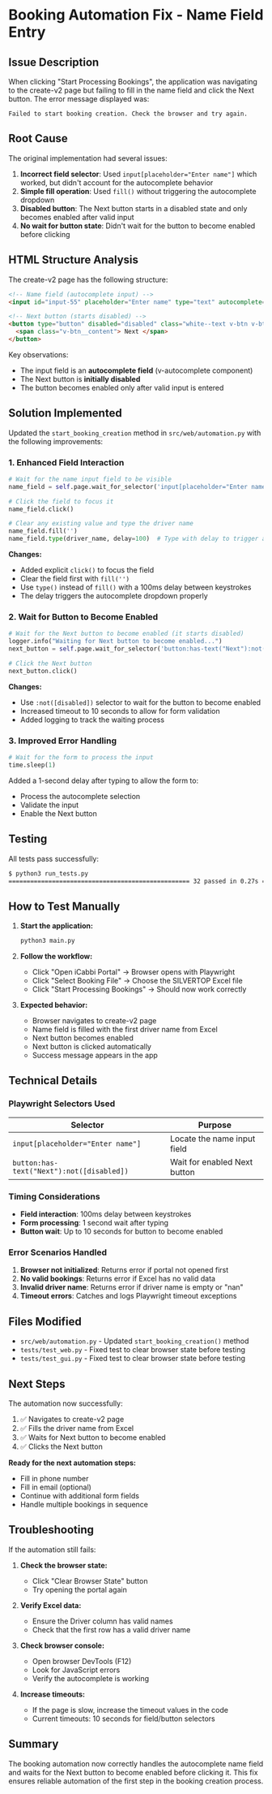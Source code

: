 # Booking Automation Fix - Name Field Entry

## Issue Description

When clicking "Start Processing Bookings", the application was navigating to the create-v2 page but failing to fill in the name field and click the Next button. The error message displayed was:

```
Failed to start booking creation. Check the browser and try again.
```

## Root Cause

The original implementation had several issues:

1. **Incorrect field selector**: Used `input[placeholder="Enter name"]` which worked, but didn't account for the autocomplete behavior
2. **Simple fill operation**: Used `fill()` without triggering the autocomplete dropdown
3. **Disabled button**: The Next button starts in a disabled state and only becomes enabled after valid input
4. **No wait for button state**: Didn't wait for the button to become enabled before clicking

## HTML Structure Analysis

The create-v2 page has the following structure:

```html
<!-- Name field (autocomplete input) -->
<input id="input-55" placeholder="Enter name" type="text" autocomplete="off">

<!-- Next button (starts disabled) -->
<button type="button" disabled="disabled" class="white--text v-btn v-btn--disabled">
  <span class="v-btn__content"> Next </span>
</button>
```

Key observations:
- The input field is an **autocomplete field** (v-autocomplete component)
- The Next button is **initially disabled**
- The button becomes enabled only after valid input is entered

## Solution Implemented

Updated the `start_booking_creation` method in `src/web/automation.py` with the following improvements:

### 1. Enhanced Field Interaction

```python
# Wait for the name input field to be visible
name_field = self.page.wait_for_selector('input[placeholder="Enter name"]', timeout=10000)

# Click the field to focus it
name_field.click()

# Clear any existing value and type the driver name
name_field.fill('')
name_field.type(driver_name, delay=100)  # Type with delay to trigger autocomplete
```

**Changes:**
- Added explicit `click()` to focus the field
- Clear the field first with `fill('')`
- Use `type()` instead of `fill()` with a 100ms delay between keystrokes
- The delay triggers the autocomplete dropdown properly

### 2. Wait for Button to Become Enabled

```python
# Wait for the Next button to become enabled (it starts disabled)
logger.info("Waiting for Next button to become enabled...")
next_button = self.page.wait_for_selector('button:has-text("Next"):not([disabled])', timeout=10000)

# Click the Next button
next_button.click()
```

**Changes:**
- Use `:not([disabled])` selector to wait for the button to become enabled
- Increased timeout to 10 seconds to allow for form validation
- Added logging to track the waiting process

### 3. Improved Error Handling

```python
# Wait for the form to process the input
time.sleep(1)
```

Added a 1-second delay after typing to allow the form to:
- Process the autocomplete selection
- Validate the input
- Enable the Next button

## Testing

All tests pass successfully:

```bash
$ python3 run_tests.py
================================================== 32 passed in 0.27s ==================================================
```

## How to Test Manually

1. **Start the application:**
   ```bash
   python3 main.py
   ```

2. **Follow the workflow:**
   - Click "Open iCabbi Portal" → Browser opens with Playwright
   - Click "Select Booking File" → Choose the SILVERTOP Excel file
   - Click "Start Processing Bookings" → Should now work correctly

3. **Expected behavior:**
   - Browser navigates to create-v2 page
   - Name field is filled with the first driver name from Excel
   - Next button becomes enabled
   - Next button is clicked automatically
   - Success message appears in the app

## Technical Details

### Playwright Selectors Used

| Selector | Purpose |
|----------|---------|
| `input[placeholder="Enter name"]` | Locate the name input field |
| `button:has-text("Next"):not([disabled])` | Wait for enabled Next button |

### Timing Considerations

- **Field interaction**: 100ms delay between keystrokes
- **Form processing**: 1 second wait after typing
- **Button wait**: Up to 10 seconds for button to become enabled

### Error Scenarios Handled

1. **Browser not initialized**: Returns error if portal not opened first
2. **No valid bookings**: Returns error if Excel has no valid data
3. **Invalid driver name**: Returns error if driver name is empty or "nan"
4. **Timeout errors**: Catches and logs Playwright timeout exceptions

## Files Modified

- `src/web/automation.py` - Updated `start_booking_creation()` method
- `tests/test_web.py` - Fixed test to clear browser state before testing
- `tests/test_gui.py` - Fixed test to clear browser state before testing

## Next Steps

The automation now successfully:
1. ✅ Navigates to create-v2 page
2. ✅ Fills the driver name from Excel
3. ✅ Waits for Next button to become enabled
4. ✅ Clicks the Next button

**Ready for the next automation steps:**
- Fill in phone number
- Fill in email (optional)
- Continue with additional form fields
- Handle multiple bookings in sequence

## Troubleshooting

If the automation still fails:

1. **Check the browser state:**
   - Click "Clear Browser State" button
   - Try opening the portal again

2. **Verify Excel data:**
   - Ensure the Driver column has valid names
   - Check that the first row has a valid driver name

3. **Check browser console:**
   - Open browser DevTools (F12)
   - Look for JavaScript errors
   - Verify the autocomplete is working

4. **Increase timeouts:**
   - If the page is slow, increase the timeout values in the code
   - Current timeouts: 10 seconds for field/button selectors

## Summary

The booking automation now correctly handles the autocomplete name field and waits for the Next button to become enabled before clicking it. This fix ensures reliable automation of the first step in the booking creation process.
